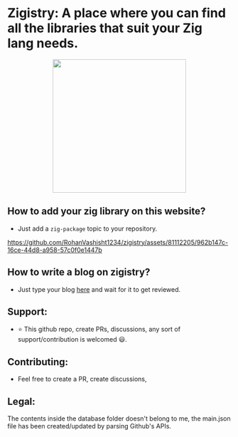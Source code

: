 # Zigistry: A place where you can find all the libraries that suit your Zig lang needs.


<div align="center">
<img src=https://github.com/user-attachments/assets/241f6356-130f-426a-903e-a61fdb97d9af width=300/>
</div>

## How to add your zig library on this website?
- Just add a `zig-package` topic to your repository.

https://github.com/RohanVashisht1234/zigistry/assets/81112205/962b147c-16ce-44d8-a958-57c0f0e1447b

## How to write a blog on zigistry?
- Just type your blog [here](https://github.com/RohanVashisht1234/zigistry/discussions/6) and wait for it to get reviewed.

## Support:
- ⭐ This github repo, create PRs, discussions, any sort of support/contribution is welcomed 😃.
## Contributing:
- Feel free to create a PR, create discussions,

## Legal:
The contents inside the database folder doesn't belong to me, the main.json file has been created/updated by parsing Github's APIs.
